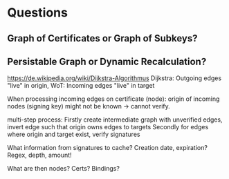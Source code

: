 # Questions

## Graph of Certificates or Graph of Subkeys?

## Persistable Graph or Dynamic Recalculation?

https://de.wikipedia.org/wiki/Dijkstra-Algorithmus
Dijkstra: Outgoing edges "live" in origin, WoT: Incoming edges "live" in target

When processing incoming edges on certificate (node): origin of incoming nodes (signing key) might not be known -> cannot verify.

multi-step process:
Firstly create intermediate graph with unverified edges, invert edge such that origin owns edges to targets
Secondly for edges where origin and target exist, verify signatures

What information from signatures to cache? Creation date, expiration? Regex, depth, amount!

What are then nodes? Certs? Bindings?

